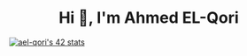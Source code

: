 <h1 align="center">Hi 👋, I'm Ahmed EL-Qori</h1>
<a margin-right="400px" href="https://github.com/oakoudad/badge42"><img src="https://badge.mediaplus.ma/colorfulwaves/ael-qori" alt="ael-qori's 42 stats" /></a>
